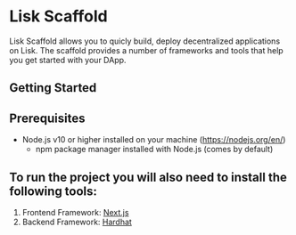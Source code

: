 <!-- Title -->

 # Lisk Scaffold
 
 Lisk Scaffold allows you to quicly build, deploy decentralized applications on Lisk. The scaffold provides a number of frameworks and tools that help you get started with your DApp.

<!-- GETTING STARTED -->
## Getting Started
## Prerequisites
- Node.js v10 or higher installed on your machine (https://nodejs.org/en/)
  - npm package manager installed with Node.js (comes by default)
  
To run the project you will also need to install the following tools:
- 


<!--  USAGE EXAMPLES -->


<!-- FRAMEWORKS -->
1. Frontend  Framework: [Next.js]()
2. Backend   Framework: [Hardhat]()
 <!-- Badges -->